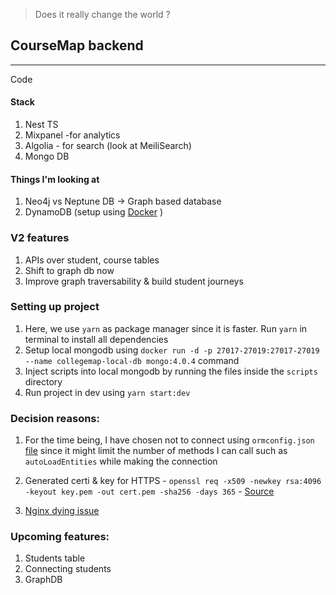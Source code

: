 > Does it really change the world ?

## CourseMap backend
<hr/>
Code

#### Stack

1. Nest TS
3. Mixpanel -for analytics
4. Algolia - for search (look at MeiliSearch)
6. Mongo DB


#### Things I'm looking at
1. Neo4j vs Neptune DB -> Graph based database
3. DynamoDB (setup using [Docker](https://docs.aws.amazon.com/amazondynamodb/latest/developerguide/DynamoDBLocal.DownloadingAndRunning.html#docker) )


### V2 features
1. APIs over student, course tables
2. Shift to graph db now
3. Improve graph traversability & build student journeys

### Setting up project 

1. Here, we use `yarn` as package manager since it is faster. Run `yarn` in terminal to install all dependencies
2. Setup local mongodb using `docker run -d -p 27017-27019:27017-27019 --name collegemap-local-db mongo:4.0.4` command
3. Inject scripts into local mongodb by running the files inside the `scripts` directory
4. Run project in dev using `yarn start:dev` 


### Decision reasons:
1. For the time being, I have chosen not to connect using `ormconfig.json` [file](https://docs.nestjs.com/techniques/database) since it might limit the number of methods I can call such as `autoLoadEntities` while making the connection


2. Generated certi & key for HTTPS - `openssl req -x509 -newkey rsa:4096 -keyout key.pem -out cert.pem -sha256 -days 365` - [Source](https://stackoverflow.com/questions/10175812/how-to-generate-a-self-signed-ssl-certificate-using-openssl)


3. [Nginx dying issue](https://stackoverflow.com/questions/35868976/nginx-service-failed-because-the-control-process-exited)
### Upcoming features:
1. Students table
2. Connecting students
3. GraphDB 
